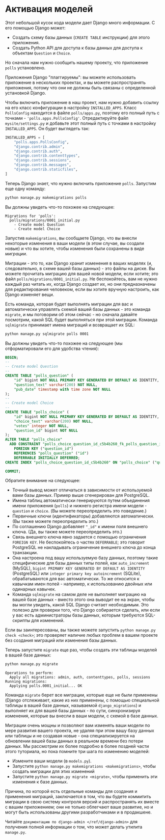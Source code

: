 # Активация моделей

Этот небольшой кусок кода модели дает Django много информации. С его помощью Django может:

- Создать схему базы данных (`CREATE TABLE` инструкции) для этого приложения.
- Создать Python API для доступа к базы данных для доступа к объектам `Question` и `Choice`.

Но сначала нам нужно сообщить нашему проекту, что приложение `polls` установлено.

Приложения Django "плаггируемы": вы можете использовать приложение в нескольких проектах, и вы можете распространять приложения, потому что они не должны быть связаны с определенной установкой Django.

Чтобы включить приложение в наш проект, нам нужно добавить ссылку на его класс конфигурации в настройку `INSTALLED_APPS`. Класс `PollsConfig` находится в файле `polls/apps.py`, поэтому его полный путь с точками - `'polls.apps.PollsConfig'`. Отредактируйте файл `mysite/settings.py` и добавьте этот полный путь с точками в настройку `INSTALLED_APPS`. Он будет выглядеть так:

```python
INSTALLED_APPS = [
    "polls.apps.PollsConfig",
    "django.contrib.admin",
    "django.contrib.auth",
    "django.contrib.contenttypes",
    "django.contrib.sessions",
    "django.contrib.messages",
    "django.contrib.staticfiles",
]
```

Теперь Django знает, что нужно включить приложение `polls`. Запустим еще одну команду:

```bash
python manage.py makemigrations polls
```

Вы должны увидеть что-то похожее на следующее:

```plaintext
Migrations for 'polls':
  polls/migrations/0001_initial.py
    - Create model Question
    - Create model Choice
```

Запустив `makemigrations`, вы сообщаете Django, что вы внесли некоторые изменения в ваши модели (в этом случае, вы создали новые) и что вы хотите, чтобы изменения были сохранены в виде _миграции_.

Миграции - это то, как Django хранит изменения в ваших моделях (и, следовательно, в схеме вашей базы данных) - это файлы на диске. Вы можете прочитать миграцию для вашей новой модели, если хотите; это файл `polls/migrations/0001_initial.py`. Не беспокойтесь, вам не нужно каждый раз читать их, когда Django создает их, но они предназначены для редактирования человеком, если вы хотите вручную настроить, как Django изменяет вещи.

Есть команда, которая будет выполнять миграции для вас и автоматически управлять схемой вашей базы данных - это команда `migrate`, и мы поговорим об этом сейчас - но сначала давайте посмотрим, какой SQL будет выполняться при этой миграции. Команда `sqlmigrate` принимает имена миграций и возвращает их SQL:

```bash
python manage.py sqlmigrate polls 0001
```

Вы должны увидеть что-то похожее на следующее (мы отформатировали его для удобства чтения):

```sql
BEGIN;
--
-- Create model Question
--
CREATE TABLE "polls_question" (
    "id" bigint NOT NULL PRIMARY KEY GENERATED BY DEFAULT AS IDENTITY,
    "question_text" varchar(200) NOT NULL,
    "pub_date" timestamp with time zone NOT NULL
);
--
-- Create model Choice
--
CREATE TABLE "polls_choice" (
    "id" bigint NOT NULL PRIMARY KEY GENERATED BY DEFAULT AS IDENTITY,
    "choice_text" varchar(200) NOT NULL,
    "votes" integer NOT NULL,
    "question_id" bigint NOT NULL
);
ALTER TABLE "polls_choice"
  ADD CONSTRAINT "polls_choice_question_id_c5b4b260_fk_polls_question_id"
    FOREIGN KEY ("question_id")
    REFERENCES "polls_question" ("id")
    DEFERRABLE INITIALLY DEFERRED;
CREATE INDEX "polls_choice_question_id_c5b4b260" ON "polls_choice" ("question_id");

COMMIT;
```

Обратите внимание на следующее:

- Точный вывод может отличаться в зависимости от используемой вами базы данных. Пример выше сгенерирован для PostgreSQL.
- Имена таблиц автоматически генерируются путем объединения имени приложения (`polls`) и нижнего регистра имени модели - `question` и `choice`. (Вы можете переопределить это поведение.)
- Первичные ключи (идентификаторы) добавляются автоматически. (Вы также можете переопределить это.)
- По соглашению Django добавляет `"_id"` к имени поля внешнего ключа. (Да, вы также можете переопределить это.)
- Связь внешнего ключа явно задается с помощью ограничения `FOREIGN KEY`. Не беспокойтесь о частях `DEFERRABLE`; это говорит PostgreSQL не накладывать ограничение внешнего ключа до конца транзакции.
- Она настроена под вашу используемую базу данных, поэтому такие специфические для базы данных типы полей, как `auto_increment` (MySQL), `bigint PRIMARY KEY GENERATED BY DEFAULT AS IDENTITY` (PostgreSQL) или `integer primary key autoincrement` (SQLite), обрабатываются для вас автоматически. То же относится к кавычкам имен полей - например, к использованию двойных или одинарных кавычек.
- Команда `sqlmigrate` на самом деле не выполняет миграцию на вашей базе данных - вместо этого она выводит ее на экран, чтобы вы могли увидеть, какой SQL Django считает необходимым. Это полезно для проверки того, что Django собирается сделать, или если у вас есть администраторы базы данных, которым требуются SQL-скрипты для изменений.

Если вы заинтересованы, вы также можете запустить `python manage.py check <check>`; это проверяет наличие любых проблем в вашем проекте без создания миграций или изменения базы данных.

Теперь запустите `migrate` еще раз, чтобы создать эти таблицы моделей в вашей базе данных:

```bash
python manage.py migrate
```

```plaintext
Operations to perform:
  Apply all migrations: admin, auth, contenttypes, polls, sessions
Running migrations:
  Applying polls.0001_initial... OK
```

Команда `migrate` берет все миграции, которые еще не были применены (Django отслеживает, какие из них применены, с помощью специальной таблицы в вашей базе данных, называемой `django_migrations`) и выполняет их для вашей базы данных - по сути, синхронизируя изменения, которые вы внесли в ваши модели, с схемой в базе данных.

Миграции очень мощны и позволяют вам изменять ваши модели по мере развития вашего проекта, не удаляя при этом вашу базу данных или таблицы и не создавая новые - она специализируется на обновлении вашей базы данных в реальном времени без потери данных. Мы рассмотрим их более подробно в более поздней части этого туториала, но пока помните три шага по изменению моделей:

- Измените ваши модели (в `models.py`).
- Запустите `python manage.py makemigrations <makemigrations>`, чтобы создать миграции для этих изменений
- Запустите `python manage.py migrate <migrate>`, чтобы применить эти изменения к базе данных.

Причина, по которой есть отдельные команды для создания и применения миграций, заключается в том, что вы будете коммитить миграции в свою систему контроля версий и распространять их вместе с вашим приложением; они не только облегчают ваше развитие, но и могут быть использованы другими разработчиками и в продакшене.

Читайте `документацию по django-admin </ref/django-admin>` для получения полной информации о том, что может делать утилита `manage.py`.
